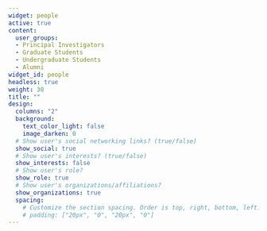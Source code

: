 ```yaml
---
widget: people
active: true
content:
  user_groups:
  - Principal Investigators
  - Graduate Students
  - Undergraduate Students
  - Alumni
widget_id: people
headless: true
weight: 30
title: ""
design:
  columns: "2"
  background:
    text_color_light: false
    image_darken: 0
  # Show user's social networking links? (true/false)
  show_social: true
  # Show user's interests? (true/false)
  show_interests: false
  # Show user's role?
  show_role: true
  # Show user's organizations/affiliations?
  show_organizations: true
  spacing:
    # Customize the section spacing. Order is top, right, bottom, left.
    # padding: ["20px", "0", "20px", "0"]
---
```

